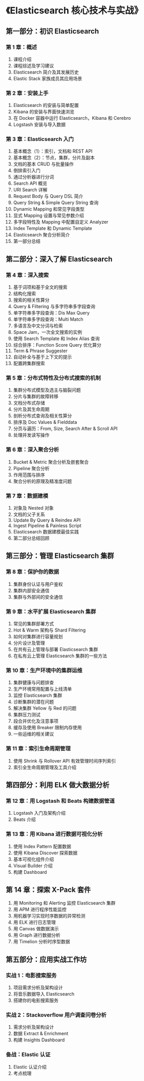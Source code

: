 # 《Elasticsearch 核心技术与实战》
## 第一部分：初识 Elasticsearch
### 第 1 章：概述
1. 课程介绍
2. 课程综述及学习建议
3. Elasticsearch 简介及其发展历史
4. Elastic Stack 家族成员其应用场景
### 第 2 章：安装上手
1. Elasticsearch 的安装与简单配置
2. Kibana 的安装与界面快速浏览
3. 在 Docker 容器中运行 Elasticsearch，Kibana 和 Cerebro
4. Logstash 安装与导入数据
### 第 3 章：Elasticsearch 入门
1. 基本概念（1）：索引，文档和 REST API
2. 基本概念（2）：节点，集群，分片及副本
3. 文档的基本 CRUD 与批量操作
4. 倒排索引入门
5. 通过分析器进行分词
6. Search API 概览
7. URI Search 详解
8. Request Body 与 Query DSL 简介
9. Query String & Simple Query String 查询
10. Dynamic Mapping 和常见字段类型
11. 显式 Mapping 设置与常见参数介绍
12. 多字段特性及 Mapping 中配置自定义 Analyzer
13. Index Template 和 Dynamic Template
14. Elasticsearch 聚合分析简介
15. 第一部分总结
## 第二部分：深入了解 Elasticsearch
### 第 4 章：深入搜索
1. 基于词项和基于全文的搜索
2. 结构化搜索
3. 搜索的相关性算分
4. Query & Filtering 与多字符串多字段查询
5. 单字符串多字段查询：Dis Max Query
6. 单字符串多字段查询：Multi Match
7. 多语言及中文分词与检索
8. Space Jam，一次全文搜索的实例 
9. 使用 Search Template 和 Index Alias 查询
10. 综合排序：Function Score Query 优化算分
11. Term & Phrase Suggester
12. 自动补全与基于上下文的提示
13. 配置跨集群搜索
### 第 5 章：分布式特性及分布式搜索的机制
1. 集群分布式模型及选主与脑裂问题
2. 分片与集群的故障转移
3. 文档分布式存储
4. 分片及其生命周期
5. 剖析分布式查询及相关性算分
6. 排序及 Doc Values & Fielddata
7. 分页与遍历：From, Size, Search After & Scroll API
8. 处理并发读写操作
### 第 6 章：深入聚合分析
1. Bucket & Metric 聚合分析及嵌套聚合
2. Pipeline 聚合分析
3. 作用范围与排序
4. 聚合分析的原理及精准度问题
### 第 7 章：数据建模
1. 对象及 Nested 对象
2. 文档的父子关系
3. Update By Query & Reindex API
4. Ingest Pipeline & Painless Script 
5. Elasticsearch 数据建模最佳实践
6. 第二部分总结回顾
## 第三部分：管理 Elasticsearch 集群
### 第 8 章：保护你的数据
1. 集群身份认证与用户鉴权
2. 集群内部安全通信
3. 集群与外部间的安全通信
### 第 9 章：水平扩展 Elasticsearch 集群
1. 常见的集群部署方式
2. Hot & Warm 架构与 Shard Filtering
3. 如何对集群进行容量规划
4. 分片设计及管理
5. 在共有云上管理与部署 Elasticsearch 集群
6. 在私有云上管理 Elasticsearch 集群的一些方法
### 第 10 章：生产环境中的集群运维
1. 集群健康与问题排查
2. 生产环境常用配置与上线清单
3. 监控 Elasticsearch 集群
4. 诊断集群的潜在问题  
5. 解决集群 Yellow 与 Red 的问题
6. 集群压力测试
7. 段合并优化及注意事项
8. 缓存及使用 Breaker 限制内存使用
9. 一些运维的相关建议
### 第 11 章：索引生命周期管理
1. 使用 Shrink 与 Rollover API 有效管理时间序列索引
2. 索引全生命周期管理及工具介绍   
## 第四部分：利用 ELK 做大数据分析
### 第 12 章：用 Logstash 和 Beats 构建数据管道
1. Logstash 入门及架构介绍
2. Beats 介绍
### 第 13 章：用 Kibana 进行数据可视化分析
1. 使用 Index Pattern 配置数据
2. 使用 Kibana Discover 探索数据
3. 基本可视化组件介绍
4. Visual Builder 介绍 
5. 构建 Dashboard  
## 第 14 章：探索 X-Pack 套件
1. 用 Monitoring 和 Alerting 监控 Elasticsearch 集群
2. 用 APM 进行程序性能监控
3. 用机器学习实现时序数据的异常检测
4. 用 ELK 进行日志管理
5. 用 Canvas 做数据演示
6. 用 Graph 进行数据分析
7. 用 Timelion 分析时序型数据
## 第五部分：应用实战工作坊  
### 实战 1：电影搜索服务
1. 项目需求分析及架构设计
2. 将音乐数据导入 Elasticsearch
3. 搭建你的电影搜索服务   
### 实战 2：Stackoverflow 用户调查问卷分析
1. 需求分析及架构设计
2. 数据 Extract & Enrichment
3. 构建 Insights Dashboard
### 备战：Elastic 认证
1. Elastic 认证介绍
2. 考点梳理
